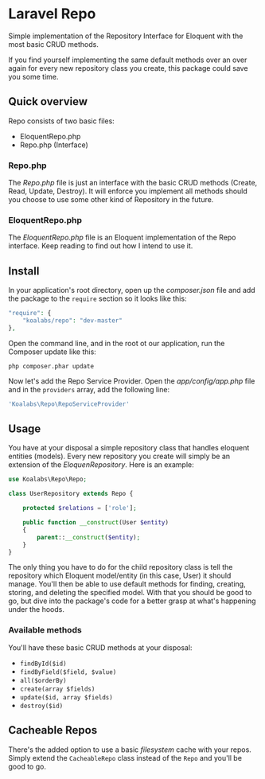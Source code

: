 Laravel Repo
====

Simple implementation of the Repository Interface for Eloquent with the most basic CRUD methods.

If you find yourself implementing the same default methods over an over again for every new repository class you create, this package could save you some time.

## Quick overview
Repo consists of two basic files:

* EloquentRepo.php
* Repo.php (Interface)

### Repo.php
The *Repo.php* file is just an interface with the basic CRUD methods (Create, Read, Update, Destroy). It will enforce you implement all methods should you choose to use some other kind of Repository in the future.

### EloquentRepo.php
The *EloquentRepo.php* file is an Eloquent implementation of the Repo interface. Keep reading to find out how I intend to use it.

## Install
In your application's root directory, open up the *composer.json* file and add the package to the `require` section so it looks like this:

```php
"require": {
    "koalabs/repo": "dev-master"
},
```

Open the command line, and in the root ot our application, run the Composer update like this:

```
php composer.phar update
```

Now let's add the Repo Service Provider. Open the *app/config/app.php* file and in the `providers` array, add the following line:

```php
'Koalabs\Repo\RepoServiceProvider'
```

## Usage
You have at your disposal a simple repository class that handles eloquent entities (models). Every new repository you create will simply be an extension of the *EloquenRepository*. Here is an example:

```php
use Koalabs\Repo\Repo;

class UserRepository extends Repo {

    protected $relations = ['role'];

    public function __construct(User $entity)
    {
        parent::__construct($entity);
    }
}
```

The only thing you have to do for the child repository class is tell the repository which Eloquent model/entity (in this case, User) it should manage. You'll then be able to use default methods for finding, creating, storing, and deleting the specified model. With that you should be good to go, but dive into the package's code for a better grasp at what's happening under the hoods.

### Available methods
You'll have these basic CRUD methods at your disposal:
- `findById($id)`
- `findByField($field, $value)`
- `all($orderBy)`
- `create(array $fields)`
- `update($id, array $fields)`
- `destroy($id)`

## Cacheable Repos
There's the added option to use a basic *filesystem* cache with your repos. Simply extend the `CacheableRepo` class instead of the `Repo` and you'll be good to go.
